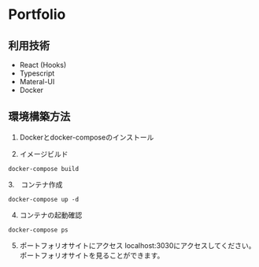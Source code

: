 # Portfolio
## 利用技術
- React (Hooks)
- Typescript
- Materal-UI
- Docker

## 環境構築方法
1. Dockerとdocker-composeのインストール

2. イメージビルド
```
docker-compose build
```

3.　コンテナ作成
```
docker-compose up -d
```
4. コンテナの起動確認
```
docker-compose ps
```

5. ポートフォリオサイトにアクセス
localhost:3030にアクセスしてください。
ポートフォリオサイトを見ることができます。